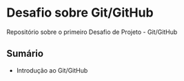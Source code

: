 # Desafio sobre Git/GitHub
Repositório sobre o primeiro Desafio de Projeto - Git/GitHub

## Sumário
- Introdução ao Git/GitHub
